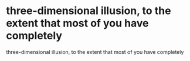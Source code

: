 # three-dimensional illusion, to the extent that most of you have completely

three-dimensional illusion, to the extent that most of you have completely